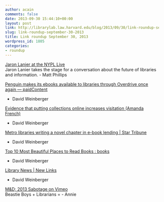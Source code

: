 ```yaml
---
author: acain
comments: false
date: 2013-09-30 15:44:10+00:00
layout: post
link: http://librarylab.law.harvard.edu/blog/2013/09/30/link-roundup-september-30-2013/
slug: link-roundup-september-30-2013
title: Link roundup September 30, 2013
wordpress_id: 1805
categories:
- roundup
---
```


[Jaron Lanier at the NYPL Live](http://www.nypl.org/events/programs/2013/10/10/jaron-lanier?nref=56896)  
Jaron Lanier takes the stage for a conversation about the future of libraries and information. - Matt Phillips

[Penguin makes its ebooks available to libraries through Overdrive once again — paidContent](http://paidcontent.org/2013/09/25/penguin-makes-its-ebooks-available-to-libraries-through-overdrive-once-again/)  
- David Weinberger

[Evidence that putting collections online increases visitation (Amanda French)](https://www.zotero.org/amandafrench/items/collectionKey/47IEBD8P)  
- David Weinberger

[Metro libraries writing a novel chapter in e-book lending | Star Tribune](http://www.startribune.com/local/224171261.html)  
- David Weinberger

[Top 10 Most Beautiful Places to Read Books : books](http://www.reddit.com/r/books/comments/1mj86d/top_10_most_beautiful_places_to_read_books/)  
- David Weinberger

[Library News | New Links](http://news.librarycloud.org/newest)  
- David Weinberger

[M&D; 2013 Sabotage on Vimeo](http://vimeo.com/66169135#)  
Beastie Boys + Librarians = - Annie
